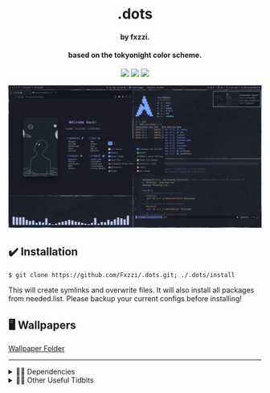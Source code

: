<h1 align="center">.dots</h1>
<h4 align="center">by fxzzi.</h4>
<h4 align="center">based on the tokyonight color scheme.</h4>

<p align="center">
    <a href="https://github.com/fxzzi/.dots/stargazers"><img src="https://img.shields.io/github/stars/fxzzi/.dots?colorA=1a1b26&colorB=7aa2f7&style=for-the-badge&logo=starship"></a>
    <a href="https://github.com/fxzzi/.dots/network/members"><img src="https://img.shields.io/github/forks/fxzzi/.dots?colorA=1a1b26&colorB=7aa2f7&style=for-the-badge&logo=github"></a>
    <a href="https://github.com/fxzzi/.dots/network/members"><img src="https://img.shields.io/badge/Works%20on%20my%20Machine-Works%20On%20My%20Machine?colorA=1a1b26&colorB=7aa2f7&style=for-the-badge&logo=egghead"></a>
</p>
<p align="center">
  <img src="preview.png" alt="Preview"/>
</p>

## ✔️ Installation

```
$ git clone https://github.com/Fxzzi/.dots.git; ./.dots/install
```
This will create symlinks and overwrite files. It will also install all packages from needed.list. Please backup your current configs before installing!

## 🖥️ Wallpapers

[Wallpaper Folder](https://github.com/Fxzzi/.dots/tree/main/walls "walls folder") 

---

<details>
  <summary>👨‍💻 Dependencies</summary>
  
[bspwm](https://github.com/baskerville/bspwm "bspwm on GitHub")

[sxhkd](https://github.com/baskerville/sxhkd "sxhkd on GitHub")

[Kitty](https://github.com/kovidgoyal/kitty "Kitty on GitHub")

[Cava](https://github.com/karlstav/cava "Cava on GitHub")

[Polybar](https://github.com/polybar/polybar)

[picom-jonaburg](https://github.com/jonaburg/picom "jonaburg's fork of Picom on GitHub")

[rofi](https://github.com/davatorium/rofi "rofi on GitHub")

[xidlehook](https://github.com/jD91mZM2/xidlehook "xidlehook on github")

[Dunst](https://github.com/dunst-project/dunst "Dunst on GitHub")

[i3-volume](https://github.com/hastinbe/i3-volume "i3-volume on GitHub")

[zsh](https://www.zsh.org/ "zsh")

</details>

<details>
  <summary>👩‍💻 Other Useful Tidbits</summary>
  
[OhMyZsh](https://github.com/ohmyzsh/ohmyzsh "OhMyZsh on GitHub")

[rsClock](https://github.com/valebes/rsClock "rsClock on GitHub")

[Firefox](https://www.mozilla.org/en-GB/firefox/new/ "firefox")

</details>
